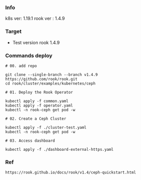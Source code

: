 ### Info
k8s ver: 1.19.1
rook ver : 1.4.9

### Target
- Test version rook 1.4.9

### Commands deploy
```
# 00. add repo

git clone --single-branch --branch v1.4.9 https://github.com/rook/rook.git
cd rook/cluster/examples/kubernetes/ceph

# 01. Deploy the Rook Operator

kubectl apply -f common.yaml
kubectl apply -f operator.yaml
kubectl -n rook-ceph get pod -w

# 02. Create a Ceph Cluster

kubectl apply -f ./cluster-test.yaml
kubectl -n rook-ceph get pod -w

# 03. Access dashboard

kubectl apply -f ./dashboard-external-https.yaml

```

### Ref
```
https://rook.github.io/docs/rook/v1.4/ceph-quickstart.html
```